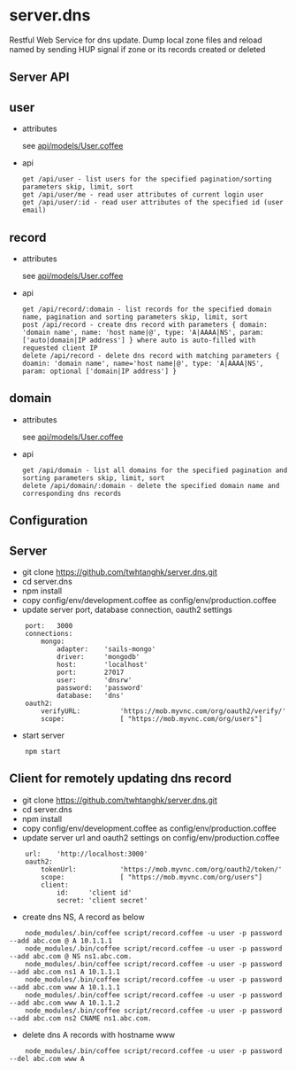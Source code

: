 # server.dns
Restful Web Service for dns update. Dump local zone files and reload named by sending HUP signal if zone or its records created or deleted

Server API
----------
## user

* attributes

	see [api/models/User.coffee](https://github.com/twhtanghk/server.dns/blob/master/api/models/User.coffee)
		
* api

	```
	get /api/user - list users for the specified pagination/sorting parameters skip, limit, sort
	get /api/user/me - read user attributes of current login user
	get /api/user/:id - read user attributes of the specified id (user email)
    ```
    
## record
* attributes

	see [api/models/User.coffee](https://github.com/twhtanghk/server.dns/blob/master/api/models/Record.coffee)
		
* api

	```
	get /api/record/:domain - list records for the specified domain name, pagination and sorting parameters skip, limit, sort
	post /api/record - create dns record with parameters { domain: 'domain name', name: 'host name|@', type: 'A|AAAA|NS', param: ['auto|domain|IP address'] } where auto is auto-filled with requested client IP
	delete /api/record - delete dns record with matching parameters { doamin: 'domain name', name='host name|@', type: 'A|AAAA|NS', param: optional ['domain|IP address'] } 
	```

## domain
* attributes

	see [api/models/User.coffee](https://github.com/twhtanghk/server.dns/blob/master/api/models/Domain.coffee)
		
* api

	```
	get /api/domain - list all domains for the specified pagination and sorting parameters skip, limit, sort
	delete /api/domain/:domain - delete the specified domain name and corresponding dns records 
	```
	
Configuration
-------------

## Server

*   git clone https://github.com/twhtanghk/server.dns.git
*   cd server.dns
*   npm install
*   copy config/env/development.coffee as config/env/production.coffee
*	update server port, database connection, oauth2 settings
```
	port:	3000
	connections:
		mongo:
			adapter:	'sails-mongo'
			driver:		'mongodb'
			host:		'localhost'
			port:		27017
			user:		'dnsrw'
			password:	'password'
			database:	'dns'
	oauth2:
		verifyURL:			'https://mob.myvnc.com/org/oauth2/verify/'
		scope:				[ "https://mob.myvnc.com/org/users"]
```
*	start server
```
	npm start
```

## Client for remotely updating dns record

*   git clone https://github.com/twhtanghk/server.dns.git
*   cd server.dns
*   npm install
*   copy config/env/development.coffee as config/env/production.coffee
*	update server url and oauth2 settings on config/env/production.coffee
```
	url:	'http://localhost:3000'
	oauth2:
		tokenUrl:			'https://mob.myvnc.com/org/oauth2/token/'
		scope:				[ "https://mob.myvnc.com/org/users"]
		client:
			id:		'client id'
			secret: 'client secret'
```
*	create dns NS, A record as below
```
	node_modules/.bin/coffee script/record.coffee -u user -p password --add abc.com @ A 10.1.1.1
	node_modules/.bin/coffee script/record.coffee -u user -p password --add abc.com @ NS ns1.abc.com.
	node_modules/.bin/coffee script/record.coffee -u user -p password --add abc.com ns1 A 10.1.1.1
	node_modules/.bin/coffee script/record.coffee -u user -p password --add abc.com www A 10.1.1.1
	node_modules/.bin/coffee script/record.coffee -u user -p password --add abc.com www A 10.1.1.2
	node_modules/.bin/coffee script/record.coffee -u user -p password --add abc.com ns2 CNAME ns1.abc.com.
```
*	delete dns A records with hostname www
```
	node_modules/.bin/coffee script/record.coffee -u user -p password --del abc.com www A
```